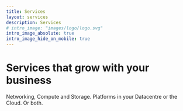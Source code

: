 ```yaml
---
title: Services
layout: services
description: Services
# intro_image: "images/logo/logo.svg"
intro_image_absolute: true
intro_image_hide_on_mobile: true
---
```


# Services that grow with your business

Networking, Compute and Storage. Platforms in your Datacentre or the Cloud. Or both.
